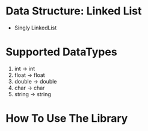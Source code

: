 # Data Structure: Linked List

- Singly LinkedList

Supported DataTypes
=====================
1) int -> int
2) float -> float
3) double -> double
4) char -> char
5) string -> string


How To Use The Library
======================

